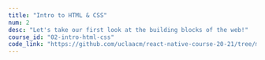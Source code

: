 ```yaml
---
title: "Intro to HTML & CSS"
num: 2
desc: "Let's take our first look at the building blocks of the web!"
course_id: "02-intro-html-css"
code_link: "https://github.com/uclaacm/react-native-course-20-21/tree/master/02-intro-html-css/checkpoints"
---
```

